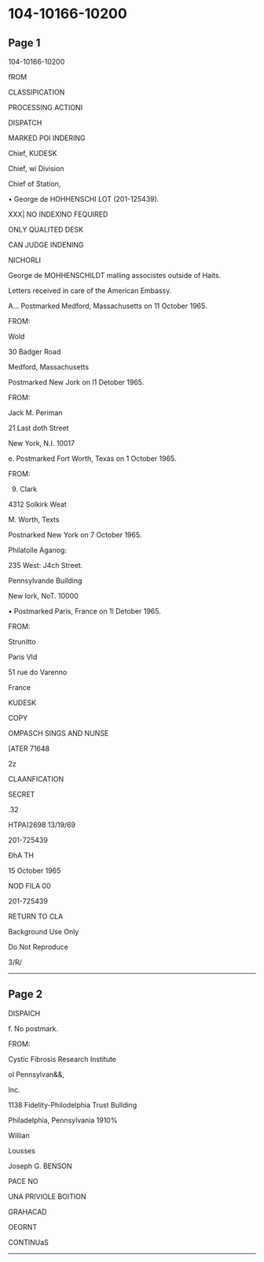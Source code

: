 # 104-10166-10200

## Page 1

104-10166-10200

fROM

CLASSIPICATION

PROCESSING ACTIONI

DISPATCH

MARKED POl INDERING

Chief, KUDESK

Chief, wi Division

Chief of Station,

• George de HOHHENSCHI LOT (201-125439).

XXX| NO INDEXINO FEQUIRED

ONLY QUALITED DESK

CAN JUDGE INDENING

NICHORLI

George de MOHHENSCHILDT malling associstes outside of Haits.

Letters received in care of the American Embassy.

A... Postmarked Medford, Massachusetts on 11 October 1965.

FROM:

Wold

30 Badger Road

Medford, Massachusetts

Postmarked New Jork on I1 Detober 1965.

FROM:

Jack M. Periman

21 Last doth Street

New York, N.I. 10017

e. Postmarked Fort Worth, Texas on 1 October 1965.

FROM:

9. Clark

4312 Solkirk Weat

M. Worth, Texts

Postnarked New York on 7 October 1965.

Philatolle Aganog:

235 West: J4ch Street.

Pennsylvande Building

New Iork, NoT. 10000

• Postmarked Paris, France on 1l Detober 1965.

FROM:

Strunitto

Paris VId

51 rue do Varenno

France

KUDESK

COPY

OMPASCH SINGS AND NUNSE

[ATER 71648

2z

CLAANFICATION

SECRET

.32

HTPA)2698 13/19/69

201-725439

ĐhA TH

15 October 1965

NOD FILA 00

201-725439

RETURN TO CLA

Background Use Only

Do Not Reproduce

3/R/

---

## Page 2

DISPAICH

f. No postmark.

FROM:

Cystic Fibrosis Research Institute

ol Pennsylvan&&,

Inc.

1138 Fidelity-Philodelphia Trust Bullding

Philadelphia, Pennsylvania 1910%

Willian

Lousses

Joseph G. BENSON

PACE NO

UNA PRIVIOLE BOITION

GRAHACAD

OEORNT

CONTINUaS

---

